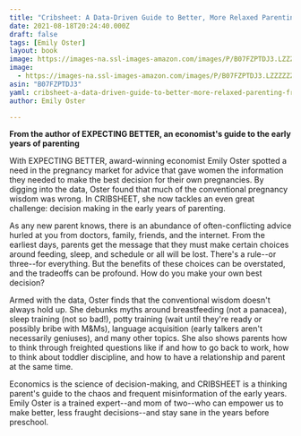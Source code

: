 ```yaml
---
title: "Cribsheet: A Data-Driven Guide to Better, More Relaxed Parenting, from Birth to Preschool"
date: 2021-08-18T20:24:40.000Z
draft: false
tags: [Emily Oster]
layout: book
image: https://images-na.ssl-images-amazon.com/images/P/B07FZPTDJ3.LZZZZZZZ.jpg
image: 
  - https://images-na.ssl-images-amazon.com/images/P/B07FZPTDJ3.LZZZZZZZ.jpg
asin: "B07FZPTDJ3"
yaml: cribsheet-a-data-driven-guide-to-better-more-relaxed-parenting-from-birth-to-preschool
author: Emily Oster

---
```


**From the author of EXPECTING BETTER, an economist's guide to the early years of parenting**  
  
With EXPECTING BETTER, award-winning economist Emily Oster spotted a need in the pregnancy market for advice that gave women the information they needed to make the best decision for their own pregnancies. By digging into the data, Oster found that much of the conventional pregnancy wisdom was wrong. In CRIBSHEET, she now tackles an even great challenge: decision making in the early years of parenting.   
  
As any new parent knows, there is an abundance of often-conflicting advice hurled at you from doctors, family, friends, and the internet. From the earliest days, parents get the message that they must make certain choices around feeding, sleep, and schedule or all will be lost. There's a rule--or three--for everything. But the benefits of these choices can be overstated, and the tradeoffs can be profound. How do you make your own best decision?   
  
Armed with the data, Oster finds that the conventional wisdom doesn't always hold up. She debunks myths around breastfeeding (not a panacea), sleep training (not so bad!), potty training (wait until they're ready or possibly bribe with M&Ms), language acquisition (early talkers aren't necessarily geniuses), and many other topics. She also shows parents how to think through freighted questions like if and how to go back to work, how to think about toddler discipline, and how to have a relationship and parent at the same time.   
  
Economics is the science of decision-making, and CRIBSHEET is a thinking parent's guide to the chaos and frequent misinformation of the early years. Emily Oster is a trained expert--and mom of two--who can empower us to make better, less fraught decisions--and stay sane in the years before preschool.